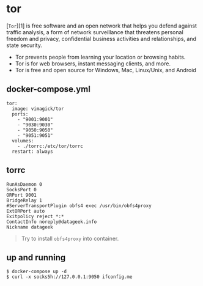 tor
===

[`Tor`][1] is free software and an open network that helps you defend against
traffic analysis, a form of network surveillance that threatens personal
freedom and privacy, confidential business activities and relationships, and
state security.

- Tor prevents people from learning your location or browsing habits.
- Tor is for web browsers, instant messaging clients, and more.
- Tor is free and open source for Windows, Mac, Linux/Unix, and Android

## docker-compose.yml

```
tor:
  image: vimagick/tor
  ports:
    - "9001:9001"
    - "9030:9030"
    - "9050:9050"
    - "9051:9051"
  volumes:
    - ./torrc:/etc/tor/torrc
  restart: always
```

## torrc

```
RunAsDaemon 0
SocksPort 0
ORPort 9001
BridgeRelay 1
#ServerTransportPlugin obfs4 exec /usr/bin/obfs4proxy
ExtORPort auto
Exitpolicy reject *:*
ContactInfo noreply@datageek.info
Nickname datageek
```

> Try to install `obfs4proxy` into container.

## up and running

```
$ docker-compose up -d
$ curl -x socks5h://127.0.0.1:9050 ifconfig.me
```

